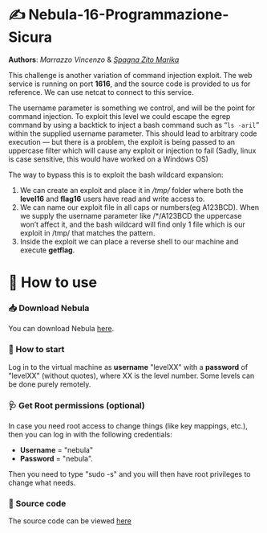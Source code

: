 # ✍ Nebula-16-Programmazione-Sicura
**Authors**: *Marrazzo Vincenzo* & [*Spagna Zito Marika*](https://github.com/marikaspagnazito)

This challenge is another variation of command injection exploit. The web service is running on port **1616**, and the source code is provided to us for reference. We can use netcat to connect to this service.

The username parameter is something we control, and will be the point for command injection. To exploit this level we could escape the egrep command by using a backtick to inject a bash command such as “`ls -aril`” within the supplied username parameter. This should lead to arbitrary code execution — but there is a problem, the exploit is being passed to an uppercase filter which will cause any exploit or injection to fail (Sadly, linux is case sensitive, this would have worked on a Windows OS)

The way to bypass this is to exploit the bash wildcard expansion: 
1. We can create an exploit and place it in */tmp/* folder where both the **level16** and **flag16** users have read and write access to. 
2. We can name our exploit file in all caps or numbers(eg A123BCD). When we supply the username parameter like /*/A123BCD the uppercase won’t affect it, and the bash wildcard will find only 1 file which is our exploit in /tmp/ that matches the pattern. 
3. Inside the exploit we can place a reverse shell to our machine and execute **getflag**.

# 🏁 How to use

### 📥 Download Nebula
You can download Nebula [here](https://exploit.education/downloads/).

### 📍 How to start
Log in to the virtual machine as **username** "levelXX" with a **password** of "levelXX" (without quotes), where XX is the level number. Some levels can be done purely remotely.

### 🩺 Get Root permissions (optional)
In case you need root access to change things (like key mappings, etc.), then you can log in with the following credentials:
* **Username** = "nebula" 
* **Password** = "nebula".

Then you need to type "sudo -s" and you will then have root privileges to change what needs.

### 📝 Source code
The source code can be viewed [here](https://github.com/xzan8189/Nebula-16-Programmazione-Sicura/)
